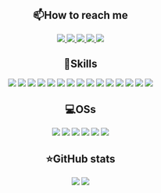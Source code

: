 <!--
https://dev.to/envoy_/150-badges-for-github-pnk
https://home.aveek.io/GitHub-Profile-Badges/ 
-->
<h2 align="center">📫How to reach me</h1>

<p align="center">
    <a href="mailto:maxsergeev39+gh@gmail.com">
        <img src="https://img.shields.io/badge/Gmail-D14836?style=for-the-badge&logo=gmail&logoColor=white"/>
    </a>
    <a href="https://t.me/LagrangeH">
        <img src="https://img.shields.io/badge/Telegram-2CA5E0?style=for-the-badge&logo=telegram&logoColor=white"/>
    </a>
    <a href="https://vk.com/amnitr">
        <img src="https://img.shields.io/badge/VK-%232E87FB.svg?&style=for-the-badge&logo=vk&logoColor=white"/>
    </a>
    <a href="https://www.linkedin.com/in/maxim-s-9b6936247/">
        <img src="https://img.shields.io/badge/LinkedIn-0077B5?style=for-the-badge&logo=linkedin&logoColor=white"/>
    </a>
    <a href="https://discordapp.com/users/Lagrange#4065">
        <img src="https://img.shields.io/badge/Discord-7289DA?style=for-the-badge&logo=discord&logoColor=white"/>
    </a>
<!--
<a href="">
    <img src=""/>
</a>
-->
</p>

<h2 align="center">🚀Skills</h2>
<p align="center">
    <img src="https://img.shields.io/badge/Python-3776AB?style=for-the-badge&logo=python&logoColor=white"/>
    <img src="https://img.shields.io/badge/GIT-E44C30?style=for-the-badge&logo=git&logoColor=white"/>
    <img src="https://img.shields.io/badge/HTML-239120?style=for-the-badge&logo=html5&logoColor=white"/>
    <img src="https://img.shields.io/badge/CSS-239120?&style=for-the-badge&logo=css3&logoColor=white"/>
    <img src="https://img.shields.io/badge/Markdown-000000?style=for-the-badge&logo=markdown&logoColor=white"/>
    <img src="https://img.shields.io/badge/SQLite-07405E?style=for-the-badge&logo=sqlite&logoColor=white"/>
    <img src="https://img.shields.io/badge/Flask-000000?style=for-the-badge&logo=flask&logoColor=white"/>
    <img src="https://img.shields.io/badge/Jupyter-F37626.svg?style=for-the-badge&logo=Jupyter&logoColor=white"/>
    <img src="https://img.shields.io/badge/PyCharm-000000.svg?&style=for-the-badge&logo=PyCharm&logoColor=white"/>
    <img src="https://img.shields.io/badge/replit-667881?style=for-the-badge&logo=replit&logoColor=white"/>
    <img src="https://img.shields.io/badge/Visual_Studio_Code-0078D4?style=for-the-badge&logo=visual%20studio%20code&logoColor=white"/>
    <img src="https://img.shields.io/badge/GNU%20Bash-4EAA25?style=for-the-badge&logo=GNU%20Bash&logoColor=white"/>
    <img src="https://img.shields.io/badge/tmux-1BB91F?style=for-the-badge&logo=tmux&logoColor=white"/>
    <img src="https://img.shields.io/badge/windows%20terminal-4D4D4D?style=for-the-badge&logo=windows%20terminal&logoColor=white"/>
    <img src="https://img.shields.io/badge/Notion-000000?style=for-the-badge&logo=notion&logoColor=white"/>
    
<!--
<img src=""/>
-->
</p>
<h2 align="center">💻OSs</h2>
<p align="center">
    <img src="https://img.shields.io/badge/Windows-0078D6?style=for-the-badge&logo=windows&logoColor=white"/>
    <img src="https://img.shields.io/badge/Kali_Linux-557C94?style=for-the-badge&logo=kali-linux&logoColor=white"/>
    <img src="https://img.shields.io/badge/Ubuntu-E95420?style=for-the-badge&logo=ubuntu&logoColor=white"/>
    <img src="https://img.shields.io/badge/Elementary%20OS-64BAFF?style=for-the-badge&logo=elementary&logoColor=white"/>
    <img src="https://img.shields.io/badge/Pop!_OS-48B9C7?style=for-the-badge&logo=Pop!_OS&logoColor=white"/>
    <img src="https://img.shields.io/badge/Zorin%20OS-0CC1F3?style=for-the-badge&logo=zorin&logoColor=white"/>
</p>

<h2 align="center">⭐GitHub stats</h2>
<p align="center">
    <img src="https://streak-stats.demolab.com?user=LagrangeH&theme=react&hide_border=true&border_radius=20&mode=weekly"/>
    <img src="https://github-readme-stats.vercel.app/api?username=LagrangeH&theme=react&border_radius=20&hide_border=true"/>
</p>
